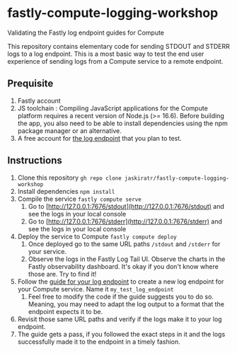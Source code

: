 # fastly-compute-logging-workshop

Validating the Fastly log endpoint guides for Compute

This repository contains elementary code for sending STDOUT and STDERR logs to a log endpoint. This is a most basic way to test the end user experience of sending logs from a Compute service to a remote endpoint.

## Prequisite

1. Fastly account
2. JS toolchain : Compiling JavaScript applications for the Compute platform requires a recent version of Node.js (>= 16.6). Before building the app, you also need to be able to install dependencies using the npm package manager or an alternative.
3. A free account for [the log endpoint](https://docs.fastly.com/en/guides/logging-endpoints) that you plan to test.

## Instructions

1. Clone this repository `gh repo clone jaskiratr/fastly-compute-logging-workshop`
2. Install dependencies `npm install`
3. Compile the service `fastly compute serve`
   1. Go to [http://127.0.0.1:7676/stdout](http://127.0.0.1:7676/stdout) and see the logs in your local console
   2. Go to [http://127.0.0.1:7676/stderr](http://127.0.0.1:7676/stderr) and see the logs in your local console
4. Deploy the service to Compute `fastly compute deploy`
   1. Once deployed go to the same URL paths `/stdout` and `/stderr` for your service.
   2. Observe the logs in the Fastly Log Tail UI. Observe the charts in the Fastly observability dashboard. It's okay if you don't know where those are. Try to find it!
5. Follow the [guide for your log endpoint](https://docs.fastly.com/en/guides/logging-endpoints) to create a new log endpoint for your Compute service. Name it `my_test_log_endpoint`
   1. Feel free to modify the code if the guide suggests you to do so. Meaning, you may need to adapt the log output to a format that the endpoint expects it to be.
6. Revisit those same URL paths and verify if the logs make it to your log endpoint.
7. The guide gets a pass, if you followed the exact steps in it and the logs successfully made it to the endpoint in a timely fashion.
